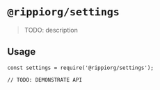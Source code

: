 # `@rippiorg/settings`

> TODO: description

## Usage

```
const settings = require('@rippiorg/settings');

// TODO: DEMONSTRATE API
```
